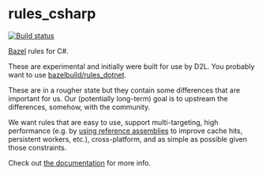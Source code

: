 # rules_csharp

[![Build status](https://badge.buildkite.com/3604affadbe7c01a052fb896ee1d83e0111ee3776e390e96b9.svg)](https://buildkite.com/bazel/github-dot-com-brightspace-rules-csharp)

[Bazel](https://bazel.build) rules for C#.

These are experimental and initially were built for use by D2L.
You probably want to use [bazelbuild/rules_dotnet](https://github.com/bazelbuild/rules_dotnet).

These are in a rougher state but they contain some differences that are
important for us. Our (potentially long-term) goal is to upstream the
differences, somehow, with the community.

We want rules that are easy to use, support multi-targeting, high performance
(e.g. by [using reference assemblies](docs/ReferenceAssemblies.md) to improve
cache hits, persistent workers, etc.), cross-platform, and as simple as
possible given those constraints.

Check out [the documentation](docs/README.md) for more info.

